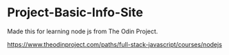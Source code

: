 # Project-Basic-Info-Site
Made this for learning node js from The Odin Project.

https://www.theodinproject.com/paths/full-stack-javascript/courses/nodejs
